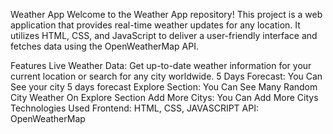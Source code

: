 Weather App
Welcome to the Weather App repository! This project is a web application that provides real-time weather updates for any location. It utilizes HTML, CSS, and JavaScript to deliver a user-friendly interface and fetches data using the OpenWeatherMap API.

Features
Live Weather Data: Get up-to-date weather information for your current location or search for any city worldwide.
5 Days Forecast: You Can See your city 5 days forecast
Explore Section: You Can See Many Random City Weather On Explore Section
Add More Citys: You Can Add More Citys
Technologies Used
Frontend: HTML, CSS, JAVASCRIPT
API: OpenWeatherMap
